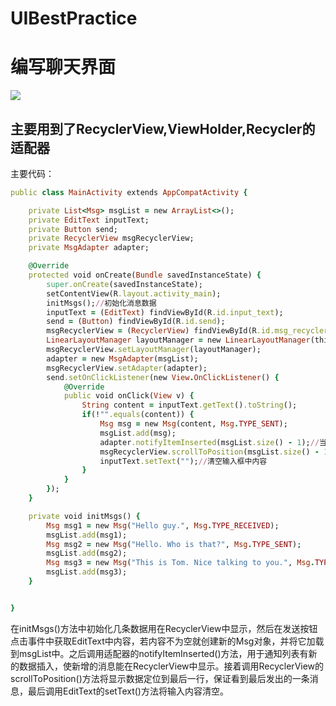 # UIBestPractice
# 编写聊天界面

![](https://github.com/wang911205/UIBestPractice/blob/master/picture/UI.png)

## 主要用到了RecyclerView,ViewHolder,Recycler的适配器

主要代码：
```ruby
public class MainActivity extends AppCompatActivity {

    private List<Msg> msgList = new ArrayList<>();
    private EditText inputText;
    private Button send;
    private RecyclerView msgRecyclerView;
    private MsgAdapter adapter;

    @Override
    protected void onCreate(Bundle savedInstanceState) {
        super.onCreate(savedInstanceState);
        setContentView(R.layout.activity_main);
        initMsgs();//初始化消息数据
        inputText = (EditText) findViewById(R.id.input_text);
        send = (Button) findViewById(R.id.send);
        msgRecyclerView = (RecyclerView) findViewById(R.id.msg_recycler_view);
        LinearLayoutManager layoutManager = new LinearLayoutManager(this);
        msgRecyclerView.setLayoutManager(layoutManager);
        adapter = new MsgAdapter(msgList);
        msgRecyclerView.setAdapter(adapter);
        send.setOnClickListener(new View.OnClickListener() {
            @Override
            public void onClick(View v) {
                String content = inputText.getText().toString();
                if(!"".equals(content)) {
                    Msg msg = new Msg(content, Msg.TYPE_SENT);
                    msgList.add(msg);
                    adapter.notifyItemInserted(msgList.size() - 1);//当有新消息时，刷新RecyclerView中的显示
                    msgRecyclerView.scrollToPosition(msgList.size() - 1);//将RecyclerView定位到最后一行
                    inputText.setText("");//清空输入框中内容
                }
            }
        });
    }

    private void initMsgs() {
        Msg msg1 = new Msg("Hello guy.", Msg.TYPE_RECEIVED);
        msgList.add(msg1);
        Msg msg2 = new Msg("Hello. Who is that?", Msg.TYPE_SENT);
        msgList.add(msg2);
        Msg msg3 = new Msg("This is Tom. Nice talking to you.", Msg.TYPE_RECEIVED);
        msgList.add(msg3);
    }


}
```

在initMsgs()方法中初始化几条数据用在RecyclerView中显示，然后在发送按钮点击事件中获取EditText中内容，若内容不为空就创建新的Msg对象，并将它加载到msgList中。之后调用适配器的notifyItemInserted()方法，用于通知列表有新的数据插入，使新增的消息能在RecyclerView中显示。接着调用RecyclerView的scrollToPosition()方法将显示数据定位到最后一行，保证看到最后发出的一条消息，最后调用EditText的setText()方法将输入内容清空。

